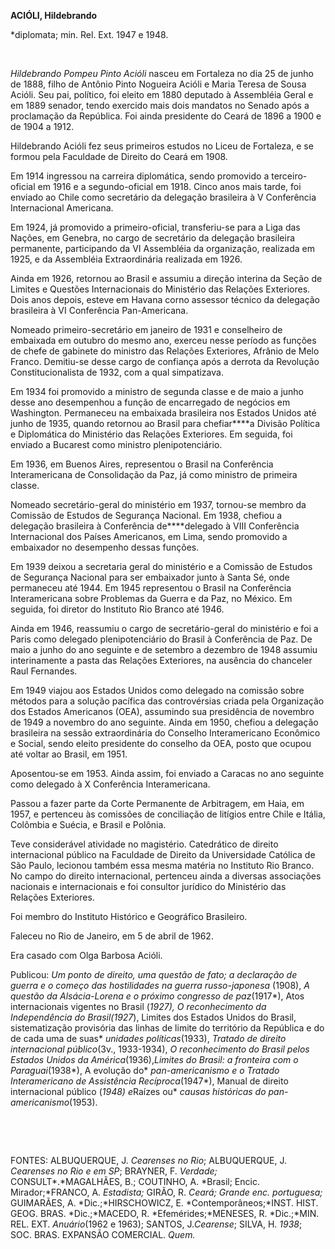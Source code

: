 **ACIÓLI, Hildebrando**

\*diplomata; min. Rel. Ext. 1947 e 1948.

 

*Hildebrando Pompeu Pinto Acióli* nasceu em Fortaleza no dia 25 de junho
de 1888, filho de Antônio Pinto Nogueira Acióli e Maria Teresa de Sousa
Acióli. Seu pai, político, foi eleito em 1880 deputado à Assembléia
Geral e em 1889 senador, tendo exercido mais dois mandatos no Senado
após a proclamação da República. Foi ainda presidente do Ceará de 1896 a
1900 e de 1904 a 1912.

Hildebrando Acióli fez seus primeiros estudos no Liceu de Fortaleza, e
se formou pela Faculdade de Direito do Ceará em 1908.

Em 1914 ingressou na carreira diplomática, sendo promovido a
terceiro-oficial em 1916 e a segundo-oficial em 1918. Cinco anos mais
tarde, foi enviado ao Chile como secretário da delegação brasileira à V
Conferência Internacional Americana.

Em 1924, já promovido a primeiro-oficial, transferiu-se para a Liga das
Nações, em Genebra, no cargo de secretário da delegação brasileira
permanente, participando da VI Assembléia da organização, realizada em
1925, e da Assembléia Extraordinária realizada em 1926.

Ainda em 1926, retornou ao Brasil e assumiu a direção interina da Seção
de Limites e Questões Internacionais do Ministério das Relações
Exteriores. Dois anos depois, esteve em Havana corno assessor técnico da
delegação brasileira à VI Conferência Pan-Americana.

Nomeado primeiro-secretário em janeiro de 1931 e conselheiro de
embaixada em outubro do mesmo ano, exerceu nesse período as funções de
chefe de gabinete do ministro das Relações Exteriores, Afrânio de Melo
Franco. Demitiu-se desse cargo de confiança após a derrota da Revolução
Constitucionalista de 1932, com a qual simpatizava.

Em 1934 foi promovido a ministro de segunda classe e de maio a junho
desse ano desempenhou a função de encarregado de negócios em Washington.
Permaneceu na embaixada brasileira nos Estados Unidos até junho de 1935,
quando retornou ao Brasil para chefiar****a Divisão Política e
Diplomática do Ministério das Relações Exteriores. Em seguida, foi
enviado a Bucarest como ministro plenipotenciário.

Em 1936, em Buenos Aires, representou o Brasil na Conferência
Interamericana de Consolidação da Paz, já como ministro de primeira
classe.

Nomeado secretário-geral do ministério em 1937, tornou-se membro da
Comissão de Estudos de Segurança Nacional. Em 1938, chefiou a delegação
brasileira à Conferência de****delegado à VIII Conferência Internacional
dos Países Americanos, em Lima, sendo promovido a embaixador no
desempenho dessas funções.

Em 1939 deixou a secretaria geral do ministério e a Comissão de Estudos
de Segurança Nacional para ser embaixador junto à Santa Sé, onde
permaneceu até 1944. Em 1945 representou o Brasil na Conferência
Interamericana sobre Problemas da Guerra e da Paz, no México. Em
seguida, foi diretor do Instituto Rio Branco até 1946.

Ainda em 1946, reassumiu o cargo de secretário-geral do ministério e foi
a Paris como delegado plenipotenciário do Brasil à Conferência de Paz.
De maio a junho do ano seguinte e de setembro a dezembro de 1948 assumiu
interinamente a pasta das Relações Exteriores, na ausência do chanceler
Raul Fernandes.

Em 1949 viajou aos Estados Unidos como delegado na comissão sobre
métodos para a solução pacífica das controvérsias criada pela
Organização dos Estados Americanos (OEA), assumindo sua presidência de
novembro de 1949 a novembro do ano seguinte. Ainda em 1950, chefiou a
delegação brasileira na sessão extraordinária do Conselho Interamericano
Econômico e Social, sendo eleito presidente do conselho da OEA, posto
que ocupou até voltar ao Brasil, em 1951.

Aposentou-se em 1953. Ainda assim, foi enviado a Caracas no ano seguinte
como delegado à X Conferência Interamericana.

Passou a fazer parte da Corte Permanente de Arbitragem, em Haia, em
1957, e pertenceu às comissões de conciliação de litígios entre Chile e
Itália, Colômbia e Suécia, e Brasil e Polônia.

Teve considerável atividade no magistério. Catedrático de direito
internacional público na Faculdade de Direito da Universidade Católica
de São Paulo, lecionou também essa mesma matéria no Instituto Rio
Branco. No campo do direito internacional, pertenceu ainda a diversas
associações nacionais e internacionais e foi consultor jurídico do
Ministério das Relações Exteriores.

Foi membro do Instituto Histórico e Geográfico Brasileiro.

Faleceu no Rio de Janeiro, em 5 de abril de 1962.

Era casado com Olga Barbosa Acióli.

Publicou: *Um ponto de direito, uma questão de fato; a declaração de
guerra e o começo* *das hostilidades na guerra russo-japonesa* (1908),
*A questão da Alsácia-Lorena e o próximo congresso de paz*(1917*), Atos
internacionais vigentes no Brasil (*1927), *O reconhecimento da
Independência do Brasil*(1927*), Limites dos Estados Unidos do Brasil,
sistematização provisória das linhas de limite do território da
República e do de cada uma de suas* *unidades políticas*(1933), *Tratado
de direito* *internacional público*(3v., 1933-1934), *O reconhecimento
do Brasil pelos Estados Unidos* *da América*(1936),*Limites do Brasil: a
fronteira com o Paraguai*(1938*), A evolução do* *pan-americanismo e o
Tratado Interamericano* *de Assistência Recíproca*(1947*), Manual de
direito internacional público (*1948) e*Raízes ou* *causas históricas do
pan-americanismo*(1953).

 

 

FONTES: ALBUQUERQUE, J. *Cearenses no* *Rio*; ALBUQUERQUE, J. *Cearenses
no Rio e* *em SP*; BRAYNER, F. *Verdade;* CONSULT*.*MAGALHÃES, B.;
COUTINHO, A. *Brasil; Encic. Mirador;*FRANCO, A. *Estadista;* GIRÃO, R.
*Ceará; Grande enc. portuguesa;* GUIMARÃES, A. *Dic.;*HIRSCHOWICZ, E.
*Contemporâneos;*INST. HIST. GEOG. BRAS. *Dic.;*MACEDO, R.
*Efemérides;*MENESES, R. *Dic.;*MIN. REL. EXT. *Anuário*(1962 e 1963);
SANTOS, J.*Cearense*; SILVA, H. *1938*; SOC. BRAS. EXPANSÃO COMERCIAL.
*Quem.*

 
